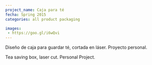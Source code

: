 ```yaml
---
project_name: Caja para té
fecha: Spring 2015
categories: all product packaging

images:
 - https://goo.gl/i6wQvi
---
```

Diseño de caja para guardar té, cortada en láser. Proyecto personal.


Tea saving box, laser cut. Personal Project.

